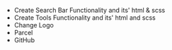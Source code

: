 - Create Search Bar Functionality and its' html & scss
- Create Tools Functionality and its' html and scss
- Change Logo
- Parcel
- GitHub